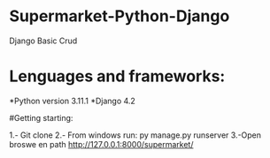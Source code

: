 # Supermarket-Python-Django

Django Basic Crud 

# Lenguages and frameworks:
*Python version 3.11.1
*Django 4.2

#Getting starting:

1.- Git clone 
2.- From windows run:
  py manage.py runserver
3.-Open broswe en path http://127.0.0.1:8000/supermarket/
